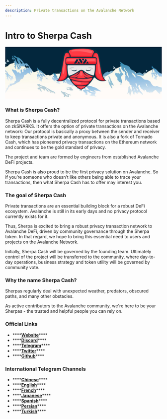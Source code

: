 ```yaml
---
description: Private transactions on the Avalanche Network
---
```


# Intro to Sherpa Cash

![](.gitbook/assets/sherpa_banner.jpeg)

### What is Sherpa Cash?

Sherpa Cash is a fully decentralized protocol for private transactions based on zkSNARKS. It offers the option of private transactions on the Avalanche network: Our protocol is basically a proxy between the sender and receiver to keep transactions private and anonymous. It is also a fork of Tornado Cash, which has pioneered privacy transactions on the Ethereum network and continues to be the gold standard of privacy.

The project and team are formed by engineers from established Avalanche DeFi projects.

Sherpa Cash is also proud to be the first privacy solution on Avalanche.  So if you’re someone who doesn’t like others being able to trace your transactions, then what Sherpa Cash has to offer may interest you.

### The goal of Sherpa Cash

Private transactions are an essential building block for a robust DeFi ecosystem. Avalanche is still in its early days and no privacy protocol currently exists for it. 

Thus, Sherpa is excited to bring a robust privacy transaction network to Avalanche DeFi, driven by community governance through the Sherpa token. In that regard, we hope to bring this essential need to users and projects on the Avalanche Network.

Initially, Sherpa Cash will be governed by the founding team. Ultimately control of the project will be transferred to the community, where day-to-day operations, business strategy and token utility will be governed by community vote.

### Why the name Sherpa Cash?

Sherpas regularly deal with unexpected weather, predators, obscured paths, and many other obstacles. 

As active contributors to the Avalanche community, we're here to be your Sherpas - the trusted and helpful people you can rely on.

### Official Links

* \*\*\*\*[**Website**](https://sherpa.cash)\*\*\*\*
* \*\*\*\*[**Discord**](https://discord.com/invite/8bWeGSB4Zx)\*\*\*\*
* \*\*\*\*[**Telegram**](https://t.me/sherpacash)\*\*\*\*
* \*\*\*\*[**Twitter**](https://twitter.com/sherpa_cash)\*\*\*\*
* \*\*\*\*[**Github**](https://github.com/Sherpa-Cash)\*\*\*\*

### International Telegram Channels

* \*\*\*\*[**Chinese**](https://t.me/sherpa_cash_cn)\*\*\*\*
* \*\*\*\*[**English**](https://t.me/sherpa_cash)\*\*\*\*
* \*\*\*\*[**French**](https://t.me/sherpa_cash_fr)\*\*\*\*
* \*\*\*\*[**Japanese**](https://t.me/sherpa_cash_jp)\*\*\*\*
* \*\*\*\*[**Spanish**](https://t.me/sherpa_cash_spanish)\*\*\*\*
* \*\*\*\*[**Persian**](https://t.me/sherpa_cash_persian)\*\*\*\*
* \*\*\*\*[**Turkish**](https://t.me/sherpa_cash_turkey)\*\*\*\*



